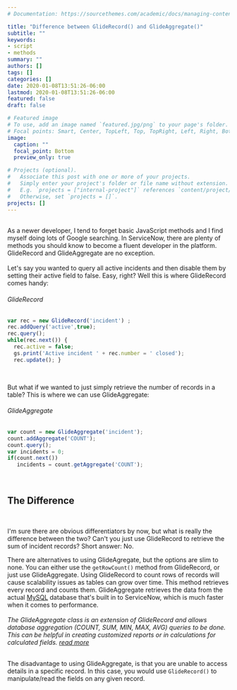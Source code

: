 ```yaml
---
# Documentation: https://sourcethemes.com/academic/docs/managing-content/

title: "Difference between GlideRecord() and GlideAggregate()"
subtitle: ""
keywords:
- script
- methods
summary: ""
authors: []
tags: []
categories: []
date: 2020-01-08T13:51:26-06:00
lastmod: 2020-01-08T13:51:26-06:00
featured: false
draft: false

# Featured image
# To use, add an image named `featured.jpg/png` to your page's folder.
# Focal points: Smart, Center, TopLeft, Top, TopRight, Left, Right, BottomLeft, Bottom, BottomRight.
image: 
  caption: ""
  focal_point: Bottom
  preview_only: true

# Projects (optional).
#   Associate this post with one or more of your projects.
#   Simply enter your project's folder or file name without extension.
#   E.g. `projects = ["internal-project"]` references `content/project/deep-learning/index.md`.
#   Otherwise, set `projects = []`.
projects: []
---
```

<br>
As a newer developer, I tend to forget basic JavaScript methods and I find myself doing lots of Google searching.
In ServiceNow, there are plenty of methods you should know to become a fluent developer in the platform. GlideRecord and GlideAggregate are no exception.
<br>
<br>
Let's say you wanted to query all active incidents and then disable them by setting their active field to false. Easy, right? Well this is where GlideRecord comes handy:
<br>
<h6>GlideRecord</h6>

```js
var rec = new GlideRecord('incident') ;
rec.addQuery('active',true);
rec.query(); 
while(rec.next()) { 
  rec.active = false;
  gs.print('Active incident ' + rec.number = ' closed');
  rec.update(); }
```
<br>

But what if we wanted to just simply retrieve the number of records in a table? This is where we can use GlideAggregate:

<h6>GlideAggregate</h6>

```js
var count = new GlideAggregate('incident');
count.addAggregate('COUNT');
count.query();
var incidents = 0;
if(count.next()) 
   incidents = count.getAggregate('COUNT');
```

<br>
<h2>The Difference</h2>
<br>

I'm sure there are obvious differentiators by now, but what is really the difference between the two? Can't you just use GlideRecord to retrieve the sum of incident records? Short answer: No.
<br>

There are alternatives to using GlideAgregate, but the options are slim to none. You can either use the `getRowCount()` method from GlideRecord, or just use GlideAggregate.
Using GlideRecord to count rows of records will cause scalability issues as tables can grow over time. This method retrieves every record and counts them. GlideAggregate retrieves the data from the actual [MySQL](https://www.mysql.com/) database that's built in to ServiceNow, which is much faster when it comes to performance.
<br>
<br>
_The GlideAggregate class is an extension of GlideRecord and allows database aggregation (COUNT, SUM, MIN, MAX, AVG) queries to be done. This can be helpful in creating customized reports or in calculations for calculated fields. [read more](https://docs.servicenow.com/bundle/jakarta-application-development/page/script/glide-server-apis/concept/c_GlideAggregate.html)_
<br>
<br>

The disadvantage to using GlideAggregate, is that you are unable to access details in a specific record. In this case, you would use `GlideRecord()` to manipulate/read the fields on any given record.
<br>
<br>
